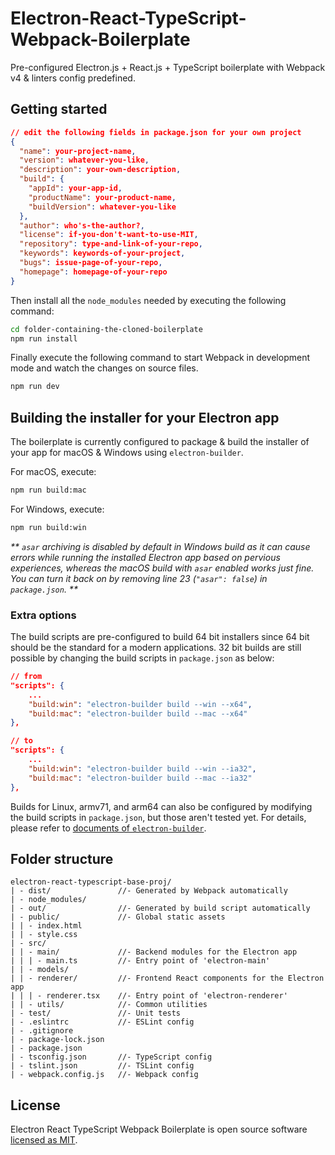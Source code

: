 # Electron-React-TypeScript-Webpack-Boilerplate
Pre-configured Electron.js + React.js + TypeScript boilerplate with 
Webpack v4 & linters config predefined.

## Getting started
```json
// edit the following fields in package.json for your own project
{
  "name": your-project-name,
  "version": whatever-you-like,
  "description": your-own-description,
  "build": {
    "appId": your-app-id,
    "productName": your-product-name,
    "buildVersion": whatever-you-like
  },
  "author": who's-the-author?,
  "license": if-you-don't-want-to-use-MIT,
  "repository": type-and-link-of-your-repo,
  "keywords": keywords-of-your-project,
  "bugs": issue-page-of-your-repo,
  "homepage": homepage-of-your-repo
}
```

Then install all the `node_modules` needed by executing the following command:
```bash
cd folder-containing-the-cloned-boilerplate
npm run install
```

Finally execute the following command to start Webpack in development mode and 
watch the changes on source files.
```bash
npm run dev
```

## Building the installer for your Electron app
The boilerplate is currently configured to package & build the installer of 
your app for macOS & Windows using `electron-builder`. 

For macOS, execute:
```bash
npm run build:mac
```

For Windows, execute:
```bash
npm run build:win
```
_** `asar` archiving is disabled by default in Windows build as it can cause 
errors while running the installed Electron app based on pervious experiences, 
whereas the macOS build with `asar` enabled works just fine. You can turn it 
back on by removing line 23 (`"asar": false`) in `package.json`. **_

### Extra options
The build scripts are pre-configured to build 64 bit installers since 64 bit 
should be the standard for a modern applications. 32 bit builds are still 
possible by changing the build scripts in `package.json` as below:
```json
// from
"scripts": {
    ...
    "build:win": "electron-builder build --win --x64",
    "build:mac": "electron-builder build --mac --x64"
},

// to
"scripts": {
    ...
    "build:win": "electron-builder build --win --ia32",
    "build:mac": "electron-builder build --mac --ia32"
},
```

Builds for Linux, armv71, and arm64 can also be configured by modifying the 
build scripts in `package.json`, but those aren't tested yet. For details, 
please refer to [documents of `electron-builder`](https://www.electron.build/cli).

## Folder structure
```
electron-react-typescript-base-proj/
| - dist/               //- Generated by Webpack automatically
| - node_modules/
| - out/                //- Generated by build script automatically
| - public/             //- Global static assets
| | - index.html
| | - style.css
| - src/
| | - main/             //- Backend modules for the Electron app
| | | - main.ts         //- Entry point of 'electron-main'
| | - models/
| | - renderer/         //- Frontend React components for the Electron app
| | | - renderer.tsx    //- Entry point of 'electron-renderer'
| | - utils/            //- Common utilities
| - test/               //- Unit tests
| - .eslintrc           //- ESLint config
| - .gitignore
| - package-lock.json
| - package.json
| - tsconfig.json       //- TypeScript config
| - tslint.json         //- TSLint config
| - webpack.config.js   //- Webpack config
```

## License
Electron React TypeScript Webpack Boilerplate is open source software 
[licensed as MIT](LICENSE).
